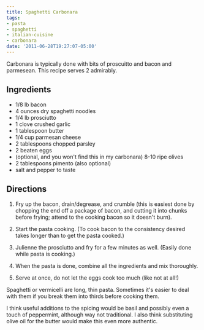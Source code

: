 ```yaml
---
title: Spaghetti Carbonara
tags:
- pasta
- spaghetti
- italian-cuisine
- carbonara
date: '2011-06-28T19:27:07-05:00'
---
```

Carbonara is typically done with bits of proscuitto and bacon and parmesean. This recipe serves 2 admirably.

## Ingredients

* 1/8 lb bacon
* 4 ounces dry spaghetti noodles
* 1/4 lb prosciutto
* 1 clove crushed garlic
* 1 tablespoon butter
* 1/4 cup parmesan cheese
* 2 tablespoons chopped parsley
* 2 beaten eggs
* (optional, and you won't find this in my carbonara) 8-10 ripe olives
* 2 tablespoons pimento (also optional)
* salt and pepper to taste

## Directions

1.  Fry up the bacon, drain/degrease, and crumble (this is easiest done by chopping the end off a package of bacon, and cutting it into chunks before frying; attend to the cooking bacon so it doesn't burn).

1.  Start the pasta cooking. (To cook bacon to the consistency desired takes longer than to get the pasta cooked.)

1.  Julienne the prosciutto and fry for a few minutes as well. (Easily done while pasta is cooking.)

1.  When the pasta is done, combine all the ingredients and mix thoroughly.

1.  Serve at once, do not let the eggs cook too much (like not at all!)


Spaghetti or vermicelli are long, thin pasta. Sometimes it's easier to
deal with them if you break them into thirds before cooking them.

I think useful additions to the spicing would be basil and possibly
even a touch of peppermint, although way not traditional. I also think
substituting olive oil for the butter would make this even more
authentic.
